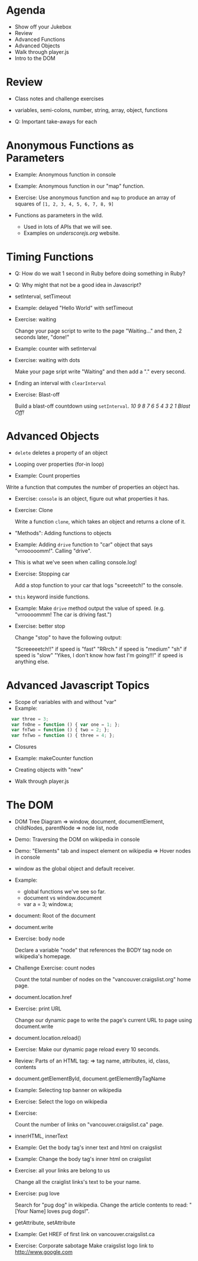 # Agenda

- Show off your Jukebox
- Review
- Advanced Functions
- Advanced Objects
- Walk through player.js
- Intro to the DOM











# Review






- Class notes and challenge exercises






- variables, semi-colons, number, string, array, object, functions
- Q: Important take-aways for each










# Anonymous Functions as Parameters





- Example: Anonymous function in console
- Example: Anonymous function in our "map" function.










- Exercise: Use anonymous function and `map` to produce an array of squares of `[1, 2, 3, 4, 5, 6, 7, 8, 9]`













- Functions as parameters in the wild.
  - Used in lots of APIs that we will see.
  - Examples on *underscorejs.org* website.










# Timing Functions





- Q: How do we wait 1 second in Ruby before doing something in Ruby?









- Q: Why might that not be a good idea in Javascript?













- setInterval, setTimeout

- Example: delayed "Hello World" with setTimeout












- Exercise: waiting

  Change your page script to write to the page
  "Waiting..." and then, 2 seconds later, "done!"








- Example: counter with setInterval









- Exercise: waiting with dots

  Make your page sript write "Waiting" and then add a "." every second.













- Ending an interval with `clearInterval`












- Exercise: Blast-off

  Build a blast-off countdown using `setInterval`.
  *10 9 8 7 6 5 4 3 2 1 Blast Off!*











# Advanced Objects





- `delete` deletes a property of an object









- Looping over properties (for-in loop)









- Example: Count properties

 Write a function that computes the number of properties an object has.









- Exercise:
  `console` is an object, figure out what properties it has.










- Exercise: Clone

  Write a function `clone`, which takes an object and returns a clone of it.











- "Methods": Adding functions to objects

- Example:
  Adding `drive` function to "car" object that says "vrrooooomm!". Calling "drive".

- This is what we've seen when calling console.log!











- Exercise: Stopping car

  Add a stop function to your car that logs "screeetch!" to the console.










- `this` keyword inside functions.

- Example: Make `drive` method output the value of speed. (e.g. "vrroooommm! The car is driving fast.")








- Exercise: better stop

  Change "stop" to have the following output:

  "Screeeeetch!!" if speed is "fast"
  "RRrch."        if speed is "medium"
  "sh"            if speed is "slow"
  "Yikes, I don't know how fast I'm going!!!"
      if speed is anything else.









# Advanced Javascript Topics

- Scope of variables with and without "var"
- Example:

```js
  var three = 3;
  var fnOne = function () { var one = 1; };
  var fnTwo = function () { two = 2; };
  var fnTwo = function () { three = 4; };
```


- Closures
- Example: makeCounter function

- Creating objects with "new"

- Walk through player.js










# The DOM













- DOM Tree Diagram
=> window, document, documentElement, childNodes, parentNode
=> node list, node









- Demo: Traversing the DOM on wikipedia in console














- Demo: "Elements" tab and inspect element on wikipedia
  => Hover nodes in console












- window as the global object and default receiver.

- Example:
  - global functions we've see so far.
  - document vs window.document
  - var a = 3; window.a;








- document: Root of the document









- document.write











- Exercise: body node

  Declare a variable "node" that references the BODY tag node on wikipedia's homepage.











- Challenge Exercise: count nodes

  Count the total number of nodes on the "vancouver.craigslist.org" home page.










- document.location.href








- Exercise: print URL

  Change our dynamic page to write the page's current URL to page using document.write









- document.location.reload()











- Exercise: Make our dynamic page reload every 10 seconds.











- Review: Parts of an HTML tag:
  => tag name, attributes, id, class, contents










- document.getElementById, document.getElementByTagName










- Example: Selecting top banner on wikipedia













- Exercise: Select the logo on wikipedia













- Exercise:

  Count the number of links on "vancouver.craigslist.ca" page.










- innerHTML, innerText









- Example:
    Get the body tag's inner text and html on craigslist

- Example:
    Change the body tag's inner html on craigslist












- Exercise: all your links are belong to us

  Change all the craiglist links's text to be your name.












- Exercise: pug love

  Search for "pug dog" in wikipedia.
  Change the article contents to read:
  "[Your Name] loves pug dogs!".











- getAttribute, setAttribute










- Example: Get HREF of first link on vancouver.craigslist.ca










- Exercise: Corporate sabotage
  Make craigslist logo link to http://www.google.com



